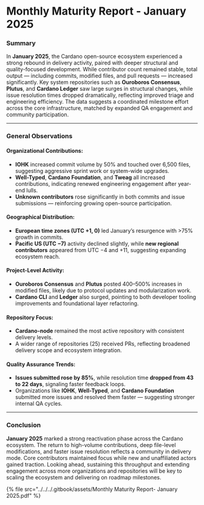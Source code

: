 # Monthly Maturity Report - January 2025

### Summary

In **January 2025**, the Cardano open-source ecosystem experienced a strong rebound in delivery activity, paired with deeper structural and quality-focused development. While contributor count remained stable, total output — including commits, modified files, and pull requests — increased significantly. Key system repositories such as **Ouroboros Consensus**, **Plutus**, and **Cardano Ledger** saw large surges in structural changes, while issue resolution times dropped dramatically, reflecting improved triage and engineering efficiency. The data suggests a coordinated milestone effort across the core infrastructure, matched by expanded QA engagement and community participation.

***

### General Observations

#### Organizational Contributions:

* **IOHK** increased commit volume by 50% and touched over 6,500 files, suggesting aggressive sprint work or system-wide upgrades.
* **Well-Typed**, **Cardano Foundation**, and **Tweag** all increased contributions, indicating renewed engineering engagement after year-end lulls.
* **Unknown contributors** rose significantly in both commits and issue submissions — reinforcing growing open-source participation.

#### Geographical Distribution:

* **European time zones (UTC +1, 0)** led January’s resurgence with >75% growth in commits.
* **Pacific US (UTC −7)** activity declined slightly, while **new regional contributors** appeared from UTC −4 and +11, suggesting expanding ecosystem reach.

#### Project-Level Activity:

* **Ouroboros Consensus** and **Plutus** posted 400–500% increases in modified files, likely due to protocol updates and modularization work.
* **Cardano CLI** and **Ledger** also surged, pointing to both developer tooling improvements and foundational layer refactoring.

#### Repository Focus:

* **Cardano-node** remained the most active repository with consistent delivery levels.
* A wider range of repositories (25) received PRs, reflecting broadened delivery scope and ecosystem integration.

#### Quality Assurance Trends:

* **Issues submitted rose by 85%**, while resolution time **dropped from 43 to 22 days**, signaling faster feedback loops.
* Organizations like **IOHK**, **Well-Typed**, and **Cardano Foundation** submitted more issues and resolved them faster — suggesting stronger internal QA cycles.

***

### Conclusion

**January 2025** marked a strong reactivation phase across the Cardano ecosystem. The return to high-volume contributions, deep file-level modifications, and faster issue resolution reflects a community in delivery mode. Core contributors maintained focus while new and unaffiliated actors gained traction. Looking ahead, sustaining this throughput and extending engagement across more organizations and repositories will be key to scaling the ecosystem and delivering on roadmap milestones.

{% file src="../../../.gitbook/assets/Monthly Maturity Report- January 2025.pdf" %}
